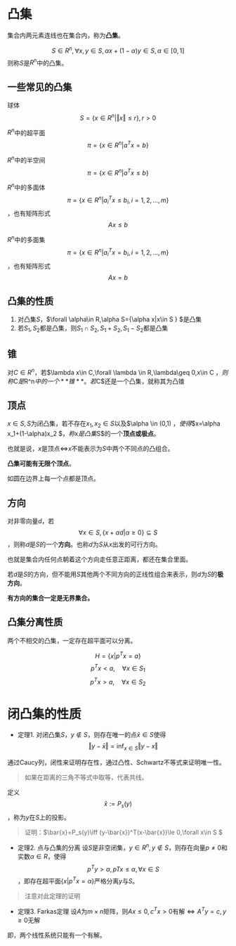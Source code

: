 # 凸集

集合内两元素连线也在集合内，称为**凸集**。

$$S\in R^n,\forall x, y \in S,\alpha x+(1-\alpha)y\in S,\alpha\in [0,1] $$
则称$S$是$R^n$中的凸集。

## 一些常见的凸集

球体$$S=\{x\in R^n|\Vert x\Vert\leq r \},r>0 $$

$R^n$中的超平面$$\pi=\{ x\in R^n|a^Tx=b \} $$

$R^n$中的半空间$$\pi=\{ x\in R^n|a^Tx\leq b \} $$

$R^n$中的多面体$$\pi=\{ x\in R^n|a_i^Tx\leq b_i,i=1,2,...,m \} $$，也有矩阵形式$$Ax\leq b $$

$R^n$中的多面集$$\pi=\{ x\in R^n|a_i^Tx= b_i,i=1,2,...,m \} $$，也有矩阵形式$$Ax= b $$

## 凸集的性质

1. 对凸集$S$，$\forall \alpha\in R,\alpha S=\{\alpha x|x\in S \} $是凸集
2. 若$S_1,S_2$都是凸集，则$S_1\cap S_2 ,S_1+S_2,S_1-S_2$都是凸集

## 锥

对$C\in R^n$，若$\lambda x\in C,\forall \lambda \in R,\lambda\geq 0,x\in C $，则称$C$是$R^n$中的一个**锥**。若$C$还是一个凸集，就称其为凸锥

## 顶点

$x\in S,S$为闭凸集，若不存在$x_1,x_2\in S$以及$\alpha \in (0,1) $，使得$$x=\alpha x_1+(1-\alpha)x_2 $$，称$x$是凸集$S$的一个**顶点或极点**。

也就是说，$x$是顶点$\iff$$x$不能表示为$S$中两个不同点的凸组合。

**凸集可能有无限个顶点**。

如圆在边界上每一个点都是顶点。

## 方向

对非零向量$d$，若$$\forall x\in S,\{x+\alpha d|\alpha\geq 0 \}\subseteq S $$，则称$d$是$S$的一个**方向**。也称$d$为$S$从$x$出发的可行方向。

也就是集合内任何点朝着这个方向走任意正距离，都还在集合里面。

若$d$是$S$的方向，但不能用$S$其他两个不同方向的正线性组合来表示，则$d$为$S$的**极方向**。

**有方向的集合一定是无界集合。**


## 凸集分离性质

两个不相交的凸集，一定存在超平面可以分离。

$$ H= \{x|p^Tx=a\} $$
$$ p^Tx<a,\quad \forall x\in S_1 $$
$$ p^Tx>a,\quad \forall x\in S_2 $$

# 闭凸集的性质

- 定理1.
对闭凸集$S$，$y\notin S$，则存在唯一的点$\bar{x}\in S$使得$$\Vert y-\bar{x}\Vert=\inf_{x\in S}{\Vert y-x\Vert} $$

通过Caucy列，闭性来证明存在性，通过凸性、Schwartz不等式来证明唯一性。

> 如果在距离的三角不等式中取等，代表共线。

定义$$\bar{x}:=P_s(y) $$，称为$y$在$S$上的投影。

> 证明：$\bar{x}=P_s(y)\iff (y-\bar{x})^T(x-\bar{x})\le 0,\forall x\in S $

- 定理2. 点与凸集的分离
设$S$是非空闭集，$y\in R^n,y\notin S$，则存在向量$p\neq 0$和实数$\alpha \in R$，使得$$p^Ty>\alpha,pTx\leq \alpha, \forall x\in S$$，即存在超平面$\{x|p^Tx=\alpha \}$严格分离$y$与$S$。

> 注意对此定理的证明

- 定理3. Farkas定理
设$A$为$m\times n$矩阵，则$Ax\leq 0,c^Tx> 0$有解$\iff A^Ty=c,y\geq 0$无解

即，两个线性系统只能有一个有解。
